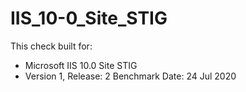 # IIS_10-0_Site_STIG

This check built for:
- Microsoft IIS 10.0 Site STIG
- Version 1, Release: 2 Benchmark Date: 24 Jul 2020
